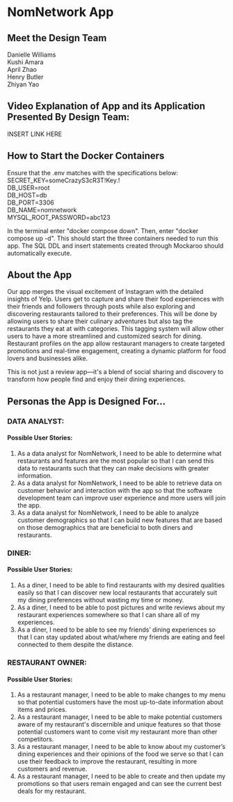 # NomNetwork App

## Meet the Design Team
Danielle Williams \
Kushi Amara \
April Zhao \
Henry Butler \
Zhiyan Yao 

## Video Explanation of App and its Application Presented By Design Team:
INSERT LINK HERE

## How to Start the Docker Containers
Ensure that the .env matches with the specifications below:
    SECRET_KEY=someCrazyS3cR3T!Key.! \
    DB_USER=root \
    DB_HOST=db \
    DB_PORT=3306 \
    DB_NAME=nomnetwork \
    MYSQL_ROOT_PASSWORD=abc123


In the terminal enter "docker compose down". Then, enter "docker compose up -d". This should start the three containers needed to run this app. The SQL DDL and insert statements created through Mockaroo should automatically execute.


## About the App
Our app merges the visual excitement of Instagram with the detailed insights of Yelp. Users get to capture and share their food experiences with their friends and followers through posts while also exploring and discovering restaurants tailored to their preferences. This will be done by allowing users to share their culinary adventures but also tag the restaurants they eat at with categories. This tagging system will allow other users to have a more streamlined and customized search for dining. Restaurant profiles on the app allow restaurant managers to create  targeted promotions and real-time engagement, creating a dynamic platform for food lovers and businesses alike. 

This is not just a review app—it's a blend of social sharing and discovery to transform how people find and enjoy their dining experiences.

## Personas the App is Designed For...

### DATA ANALYST:
#### Possible User Stories:
1. As a data analyst for NomNetwork, I need to be able to determine what restaurants and features are the most popular so that I can send this data to restaurants such that they can make decisions with greater information.
2. As a data analyst for NomNetwork, I need to be able to retrieve data on customer behavior and interaction with the app so that the software development team can improve user experience and more users will join the app.
3. As a data analyst for NomNetwork, I need to be able to analyze customer demographics so that I can build new features that are based on those demographics that are beneficial to both diners and restaurants.

### DINER:
#### Possible User Stories:
1. As a diner, I need to be able to find restaurants with my desired qualities easily so that I can discover new local restaurants that accurately suit my dining preferences without wasting my time or money.
2. As a diner, I need to be able to post pictures and write reviews about my restaurant experiences somewhere so that I can share all of my experiences.
3. As a diner, I need to be able to see my friends’ dining experiences so that I can stay updated about what/where my friends are eating and feel connected to them despite the distance.

### RESTAURANT OWNER:
#### Possible User Stories:
1. As a restaurant manager, I need to be able to make changes to my menu so that potential customers have the most up-to-date information about items and prices.
2. As a restaurant manager, I need to be able to make potential customers aware of my restaurant's discernible and unique features so that those potential customers want to come visit my restaurant more than other competitors.
3. As a restaurant manager, I need to be able to know about my customer’s dining experiences and their opinions of the food we serve so that I can use their feedback to improve the restaurant, resulting in more customers and revenue.
4. As a restaurant manager, I need to be able to create and then update my promotions so that users remain engaged and can see the current best deals for my restaurant.
